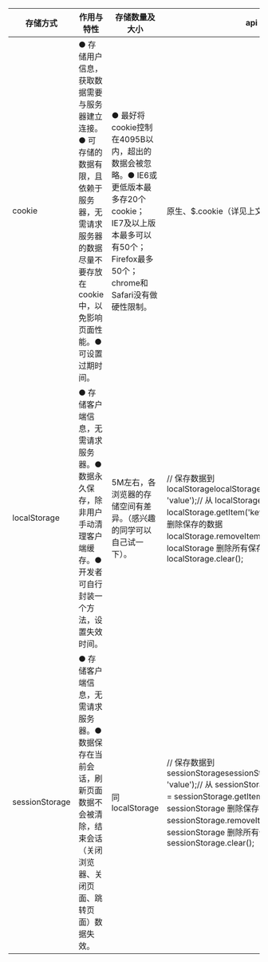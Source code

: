 | **存储方式**   | **作用与特性**                                               | **存储数量及大小**                                           | **api**                                                      |
| -------------- | ------------------------------------------------------------ | ------------------------------------------------------------ | ------------------------------------------------------------ |
| cookie         | ● 存储用户信息，获取数据需要与服务器建立连接。● 可存储的数据有限，且依赖于服务器，无需请求服务器的数据尽量不要存放在cookie中，以免影响页面性能。● 可设置过期时间。 | ● 最好将cookie控制在4095B以内，超出的数据会被忽略。● IE6或更低版本最多存20个cookie； IE7及以上版本最多可以有50个；Firefox最多50个；chrome和Safari没有做硬性限制。 | 原生、$.cookie（详见上文）                                   |
| localStorage   | ● 存储客户端信息，无需请求服务器。● 数据永久保存，除非用户手动清理客户端缓存。● 开发者可自行封装一个方法，设置失效时间。 | 5M左右，各浏览器的存储空间有差异。（感兴趣的同学可以自己试一下）。 | // 保存数据到 localStoragelocalStorage.setItem('key', 'value');// 从 localStorage 获取数据let data = localStorage.getItem('key');// 从 localStorage 删除保存的数据localStorage.removeItem('key');// 从 localStorage 删除所有保存的数据localStorage.clear(); |
| sessionStorage | ● 存储客户端信息，无需请求服务器。● 数据保存在当前会话，刷新页面数据不会被清除，结束会话（关闭浏览器、关闭页面、跳转页面）数据失效。 | 同localStorage                                               | // 保存数据到 sessionStoragesessionStorage.setItem('key', 'value');// 从 sessionStorage 获取数据let data = sessionStorage.getItem('key');// 从 sessionStorage 删除保存的数据sessionStorage.removeItem('key');// 从 sessionStorage 删除所有保存的数据sessionStorage.clear(); |